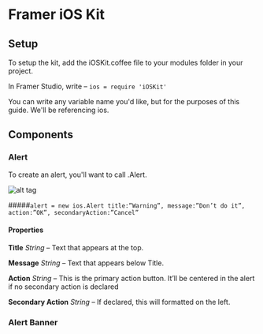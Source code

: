 # Framer iOS Kit

## Setup
To setup the kit, add the iOSKit.coffee file to your modules folder in your project. 

In Framer Studio, write – 
```ios = require 'iOSKit' ```

You can write any variable name you'd like, but for the purposes of this guide. We'll be referencing ios. 

## Components

### Alert 
To create an alert, you'll want to call .Alert.

![alt tag](https://www.dropbox.com/s/sizngjnnm8s83ip/Screenshot%202016-03-04%2014.26.26.png)

#####```alert = new ios.Alert title:”Warning”, message:”Don’t do it”, action:”OK”, secondaryAction:”Cancel”```

#### Properties
**Title** *String* –
Text that appears at the top.

**Message** *String* –
Text that appears below Title.

**Action** *String* –
This is the primary action button. It’ll be centered in the alert if no secondary action is declared

**Secondary Action** *String* –
If declared, this will formatted on the left. 

### Alert Banner
